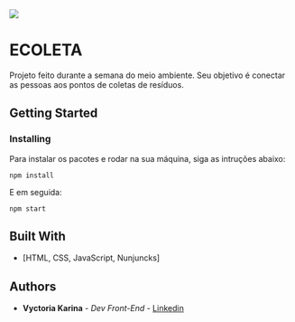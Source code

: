 <img src=”./capa.png”>


# ECOLETA

Projeto feito durante a semana do meio ambiente. Seu objetivo é conectar as pessoas aos pontos de coletas de resíduos. 

## Getting Started

### Installing

Para instalar os pacotes e rodar na sua máquina, siga as intruções abaixo:

```
npm install
```

E em seguida:

```
npm start
```


## Built With

* [HTML, CSS, JavaScript, Nunjuncks]

## Authors

* **Vyctoria Karina** - *Dev Front-End* - [Linkedin](https://www.linkedin.com/in/vyctoriakarina/)